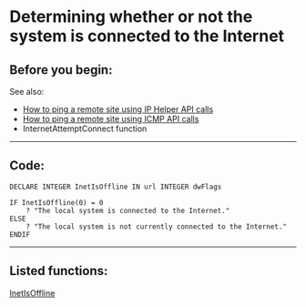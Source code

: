 
# Determining whether or not the system is connected to the Internet

## Before you begin:
See also:

* [How to ping a remote site using IP Helper API calls](sample_382.md)  
* [How to ping a remote site using ICMP API calls](sample_486.md)  
* InternetAttemptConnect function  

  
***  


## Code:
```foxpro  
DECLARE INTEGER InetIsOffline IN url INTEGER dwFlags

IF InetIsOffline(0) = 0
	? "The local system is connected to the Internet."
ELSE
	? "The local system is not currently connected to the Internet."
ENDIF  
```  
***  


## Listed functions:
[InetIsOffline](../libraries/urlmon/InetIsOffline.md)  
